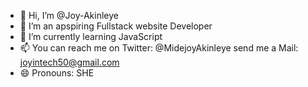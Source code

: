 - 👋 Hi, I’m @Joy-Akinleye
- 👀 I’m an apspiring Fullstack website Developer
- 🌱 I’m currently learning JavaScript
- 📫 You can reach me on Twitter: @MidejoyAkinleye send me a Mail: joyintech50@gmail.com
- 😄 Pronouns: SHE

<!---
Joy-Akinleye/Joy-Akinleye is a ✨ special ✨ repository because its `README.md` (this file) appears on your GitHub profile.
You can click the Preview link to take a look at your changes.
--->
